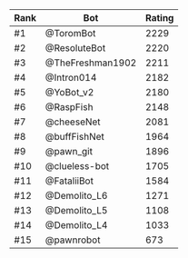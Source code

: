 Rank|Bot|Rating
---|---|---
#1|@ToromBot|2229
#2|@ResoluteBot|2220
#3|@TheFreshman1902|2211
#4|@Intron014|2182
#5|@YoBot_v2|2180
#6|@RaspFish|2148
#7|@cheeseNet|2081
#8|@buffFishNet|1964
#9|@pawn_git|1896
#10|@clueless-bot|1705
#11|@FataliiBot|1584
#12|@Demolito_L6|1271
#13|@Demolito_L5|1108
#14|@Demolito_L4|1033
#15|@pawnrobot|673
